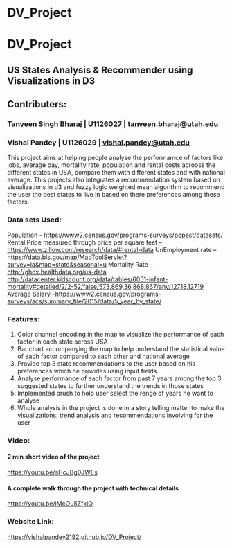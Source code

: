 # DV_Project
# DV_Project

## US States Analysis & Recommender using Visualizations in D3

## Contributers:
### Tanveen Singh Bharaj | U1126027 | tanveen.bharaj@utah.edu
### Vishal Pandey | U1126029 | vishal.pandey@utah.edu

This project aims at helping people analyse the performamce of factors like jobs, average pay, mortality rate, population and rental costs acrooss the different states in USA, compare them with different states and with national average.
This projects also integrates a recommendation system based on visualizations in d3 and fuzzy logic weighted mean algorithm to recommend the user the best states to live in based on there preferences among these factors.

### Data sets Used:
Population - https://www2.census.gov/programs-surveys/popest/datasets/
Rental Price measured through price per square feet – https://www.zillow.com/research/data/#rental-data
UnEmployment rate – https://data.bls.gov/map/MapToolServlet?survey=la&map=state&seasonal=u
Mortality Rate – http://ghdx.healthdata.org/us-data http://datacenter.kidscount.org/data/tables/6051-infant-mortality#detailed/2/2-52/false/573,869,36,868,867/any/12718,12719
Average Salary –https://www2.census.gov/programs-surveys/acs/summary_file/2015/data/5_year_by_state/


### Features:
1. Color channel encoding in the map to visualize the performance of each factor in each state across USA
2. Bar chart accompanying the map to help understand the statistical value of each factor compared to each other and national average
3. Provide top 3 state recommendations to the user based on his preferences which he provides using input fields.
4. Analyse performance of each factor from past 7 years among the top 3 suggested states to further understand the trends in those states
5. Implemented brush to help user select the renge of years he want to analyse
5. Whole analysis in the project is done in a story telling matter to make the visualizations, trend analysis and recommendations involving for the user

### Video:

#### 2 min short video of the project
https://youtu.be/sHcJBg0JWEs

#### A complete walk through the project with technical details
https://youtu.be/iMcOu5ZfxiQ

### Website Link:
https://vishalpandey2192.github.io/DV_Project/
